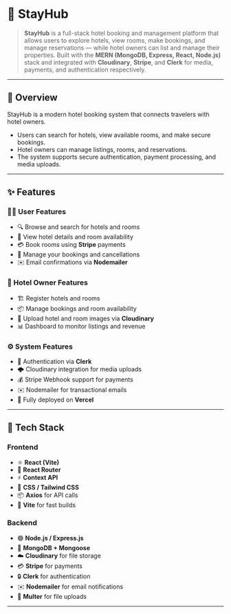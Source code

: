 # 🏨 StayHub  
> **StayHub** is a full-stack hotel booking and management platform that allows users to explore hotels, view rooms, make bookings, and manage reservations — while hotel owners can list and manage their properties. Built with the **MERN (MongoDB, Express, React, Node.js)** stack and integrated with **Cloudinary**, **Stripe**, and **Clerk** for media, payments, and authentication respectively.

---

## 🧩 Overview
StayHub is a modern hotel booking system that connects travelers with hotel owners.  
- Users can search for hotels, view available rooms, and make secure bookings.  
- Hotel owners can manage listings, rooms, and reservations.  
- The system supports secure authentication, payment processing, and media uploads.  

---

## ✨ Features
### 🧑‍💻 User Features
- 🔍 Browse and search for hotels and rooms  
- 🏨 View hotel details and room availability  
- 💳 Book rooms using **Stripe** payments  
- 📅 Manage your bookings and cancellations  
- ✉️ Email confirmations via **Nodemailer**  

### 🏢 Hotel Owner Features
- 🏗️ Register hotels and rooms  
- 📦 Manage bookings and room availability  
- 📸 Upload hotel and room images via **Cloudinary**  
- 📊 Dashboard to monitor listings and revenue  

### ⚙️ System Features
- 🔐 Authentication via **Clerk**  
- 🌩️ Cloudinary integration for media uploads  
- 💰 Stripe Webhook support for payments  
- ✉️ Nodemailer for transactional emails  
- 🚀 Fully deployed on **Vercel**  

---

## 🧰 Tech Stack

### Frontend
- ⚛️ **React (Vite)**
- 🧭 **React Router**
- ⚡ **Context API**
- 💅 **CSS / Tailwind CSS**
- 📦 **Axios** for API calls
- 🧩 **Vite** for fast builds

### Backend
- 🟢 **Node.js / Express.js**
- 🍃 **MongoDB + Mongoose**
- ☁️ **Cloudinary** for file storage
- 💳 **Stripe** for payments
- 🔒 **Clerk** for authentication
- ✉️ **Nodemailer** for email notifications
- 🧰 **Multer** for file uploads

---




